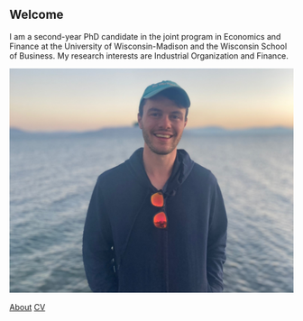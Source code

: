 ## Welcome

I am a second-year PhD candidate in the joint program in Economics and Finance at the University of Wisconsin-Madison and the Wisconsin School of Business. My research interests are Industrial Organization and Finance.

![Personal Photo](/IMG_9687_edit.jpg)


[About](about.md)
[CV](public_cv.pdf)
